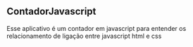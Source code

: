 ## ContadorJavascript

Esse aplicativo é um contador em javascript para entender os relacionamento de ligação entre javascript html e css

 
